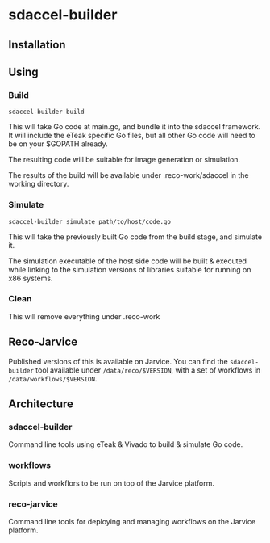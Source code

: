 # sdaccel-builder

## Installation

## Using

### Build

```
sdaccel-builder build
```

This will take Go code at main.go, and bundle it into the sdaccel framework. It will include the eTeak specific Go files, but all other Go code will need to be on your $GOPATH already.

The resulting code will be suitable for image generation or simulation.

The results of the build will be available under .reco-work/sdaccel in the working directory.


### Simulate

```
sdaccel-builder simulate path/to/host/code.go
```

This will take the previously built Go code from the build stage, and simulate it.

The simulation executable of the host side code will be built & executed while linking to the simulation versions of libraries suitable for running on x86 systems.


### Clean

This will remove everything under .reco-work

## Reco-Jarvice

Published versions of this is available on Jarvice. You can find the
`sdaccel-builder` tool available under `/data/reco/$VERSION`, with a set of
workflows in `/data/workflows/$VERSION`.

## Architecture

### sdaccel-builder

Command line tools using eTeak & Vivado to build & simulate Go code.

### workflows

Scripts and workflors to be run on top of the Jarvice platform.

### reco-jarvice

Command line tools for deploying and managing workflows on the Jarvice platform.
